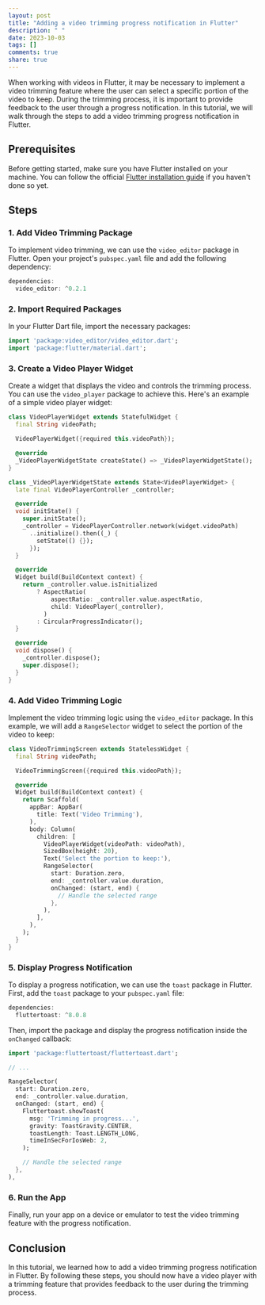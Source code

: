 ```yaml
---
layout: post
title: "Adding a video trimming progress notification in Flutter"
description: " "
date: 2023-10-03
tags: []
comments: true
share: true
---
```


When working with videos in Flutter, it may be necessary to implement a video trimming feature where the user can select a specific portion of the video to keep. During the trimming process, it is important to provide feedback to the user through a progress notification. In this tutorial, we will walk through the steps to add a video trimming progress notification in Flutter.

## Prerequisites
Before getting started, make sure you have Flutter installed on your machine. You can follow the official [Flutter installation guide](https://flutter.dev/docs/get-started/install) if you haven't done so yet.

## Steps

### 1. Add Video Trimming Package
To implement video trimming, we can use the `video_editor` package in Flutter. Open your project's `pubspec.yaml` file and add the following dependency:

```dart
dependencies:
  video_editor: ^0.2.1
```

### 2. Import Required Packages
In your Flutter Dart file, import the necessary packages:

```dart
import 'package:video_editor/video_editor.dart';
import 'package:flutter/material.dart';
```

### 3. Create a Video Player Widget
Create a widget that displays the video and controls the trimming process. You can use the `video_player` package to achieve this. Here's an example of a simple video player widget:

```dart
class VideoPlayerWidget extends StatefulWidget {
  final String videoPath;

  VideoPlayerWidget({required this.videoPath});

  @override
  _VideoPlayerWidgetState createState() => _VideoPlayerWidgetState();
}

class _VideoPlayerWidgetState extends State<VideoPlayerWidget> {
  late final VideoPlayerController _controller;

  @override
  void initState() {
    super.initState();
    _controller = VideoPlayerController.network(widget.videoPath)
      ..initialize().then((_) {
        setState(() {});
      });
  }

  @override
  Widget build(BuildContext context) {
    return _controller.value.isInitialized
        ? AspectRatio(
            aspectRatio: _controller.value.aspectRatio,
            child: VideoPlayer(_controller),
          )
        : CircularProgressIndicator();
  }

  @override
  void dispose() {
    _controller.dispose();
    super.dispose();
  }
}
```

### 4. Add Video Trimming Logic
Implement the video trimming logic using the `video_editor` package. In this example, we will add a `RangeSelector` widget to select the portion of the video to keep:

```dart
class VideoTrimmingScreen extends StatelessWidget {
  final String videoPath;

  VideoTrimmingScreen({required this.videoPath});

  @override
  Widget build(BuildContext context) {
    return Scaffold(
      appBar: AppBar(
        title: Text('Video Trimming'),
      ),
      body: Column(
        children: [
          VideoPlayerWidget(videoPath: videoPath),
          SizedBox(height: 20),
          Text('Select the portion to keep:'),
          RangeSelector(
            start: Duration.zero,
            end: _controller.value.duration,
            onChanged: (start, end) {
              // Handle the selected range
            },
          ),
        ],
      ),
    );
  }
}
```

### 5. Display Progress Notification
To display a progress notification, we can use the `toast` package in Flutter. First, add the `toast` package to your `pubspec.yaml` file:

```dart
dependencies:
  fluttertoast: ^8.0.8
```

Then, import the package and display the progress notification inside the `onChanged` callback:

```dart
import 'package:fluttertoast/fluttertoast.dart';

// ...

RangeSelector(
  start: Duration.zero,
  end: _controller.value.duration,
  onChanged: (start, end) {
    Fluttertoast.showToast(
      msg: 'Trimming in progress...',
      gravity: ToastGravity.CENTER,
      toastLength: Toast.LENGTH_LONG,
      timeInSecForIosWeb: 2,
    );

    // Handle the selected range
  },
),
```

### 6. Run the App
Finally, run your app on a device or emulator to test the video trimming feature with the progress notification.

## Conclusion
In this tutorial, we learned how to add a video trimming progress notification in Flutter. By following these steps, you should now have a video player with a trimming feature that provides feedback to the user during the trimming process.